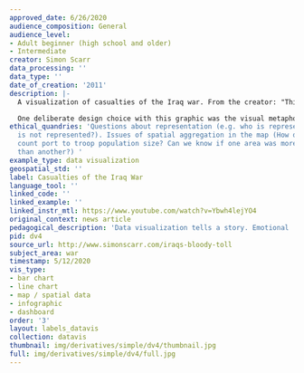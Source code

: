 ```yaml
---
approved_date: 6/26/2020
audience_composition: General
audience_level:
- Adult beginner (high school and older)
- Intermediate
creator: Simon Scarr
data_processing: ''
data_type: ''
date_of_creation: '2011'
description: |-
  A visualization of casualties of the Iraq war. From the creator: "This graphic was created to mark the end of the United States' military engagement in Iraq in 2011. Over 4,800 coalition soldiers and tens of thousands of Iraqis lost their lives in the war.

  One deliberate design choice with this graphic was the visual metaphor of blood. This striking visual would hopefully draw the reader into the graphic."
ethical_quandries: 'Questions about representation (e.g. who is represented and who
  is not represented?). Issues of spatial aggregation in the map (How do casualty
  count port to troop population size? Can we know if one area was more dangerous
  than another?) '
example_type: data visualization
geospatial_std: ''
label: Casualties of the Iraq War
language_tool: ''
linked_code: ''
linked_example: ''
linked_instr_mtl: https://www.youtube.com/watch?v=Ybwh4lejYO4
original_context: news article
pedagogical_description: 'Data visualization tells a story. Emotional '
pid: dv4
source_url: http://www.simonscarr.com/iraqs-bloody-toll
subject_area: war
timestamp: 5/12/2020
vis_type:
- bar chart
- line chart
- map / spatial data
- infographic
- dashboard
order: '3'
layout: labels_datavis
collection: datavis
thumbnail: img/derivatives/simple/dv4/thumbnail.jpg
full: img/derivatives/simple/dv4/full.jpg
---
```

